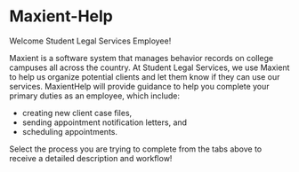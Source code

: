 # Maxient-Help
Welcome Student Legal Services Employee! 

Maxient is a software system that manages behavior records on college campuses all across the country. At Student Legal Services, we use Maxient to help us organize potential clients and let them know if they can use our services. MaxientHelp will provide guidance to help you complete your primary duties as an employee, which include: 
- creating new client case files, 
- sending appointment notification letters, and 
- scheduling appointments. 

Select the process you are trying to complete from the tabs above to receive a detailed description and workflow! 
